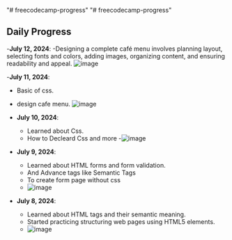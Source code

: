 "# freecodecamp-progress" 
"# freecodecamp-progress" 

## Daily Progress
-**July 12, 2024**:
-Designing a complete café menu involves planning layout, selecting fonts and colors, adding images, organizing content, and ensuring readability and appeal.
![image](https://github.com/user-attachments/assets/53eda615-806c-44fc-b644-c37553e493db)


-**July 11, 2024**:
- Basic of css.
- design cafe menu.
  ![image](https://github.com/Kavi2604/freecodecamp-progress/assets/163160787/23bec6c8-6ec6-4d2c-ba51-797d1b72ea68)


- **July 10, 2024**:
  - Learned about Css.
  - How to Decleard Css and more
    -![image](https://github.com/Kavi2604/freecodecamp-progress/assets/163160787/c6bef1b5-5722-4361-a7a1-7cd8be216a8c)


- **July 9, 2024**:
  - Learned about HTML forms and form validation.
  - And Advance tags like Semantic Tags
  - To create form page without css
  - ![image](https://github.com/Kavi2604/freecodecamp-progress/assets/163160787/d07bef18-0f58-44a6-9c10-c00b76f2e5f9)


- **July 8, 2024**:
  - Learned about HTML tags and their semantic meaning.
  - Started practicing structuring web pages using HTML5 elements.
  - ![image](https://github.com/Kavi2604/freecodecamp-progress/assets/163160787/22e154b9-4a34-4383-a9ac-adff98f68a28)


